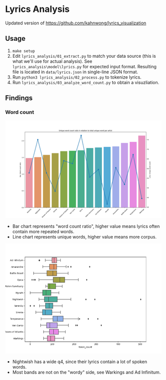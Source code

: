 # Lyrics Analysis

Updated version of <https://github.com/kahnwong/lyrics_visualization>

## Usage

1. `make setup`
2. Edit `lyrics_analysis/01_extract.py` to match your data source (this is what we'll use for actual analysis). See `lyrics_analysis\model\lyrics.py` for expected input format. Resulting file is located in `data/lyrics.json` in single-line JSON format.
3. Run `python3 lyrics_analysis/02_process.py` to tokenize lyrics.
4. Run `lyrics_analysis/03_analyze_word_count.py` to obtain a visuzliation.

## Findings

### Word count

![word count](images/word_count.png)

- Bar chart represents "word count ratio", higher value means lyrics often contain more repeated words.
- Line chart represents unique words, higher value means more corpus.

![word count box plot](images/word_count_box_plot.png)

- Nightwish has a wide q4, since their lyrics contain a lot of spoken words.
- Most bands are not on the "wordy" side, see Warkings and Ad Infinitum.
